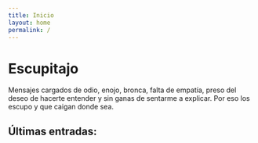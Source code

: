 ```yaml
---
title: Inicio
layout: home
permalink: /
---
```


# Escupitajo

Mensajes cargados de odio, enojo, bronca, falta de empatía, preso del deseo de hacerte entender y sin ganas de sentarme a explicar. Por eso los escupo y que caigan donde sea.

## Últimas entradas:
